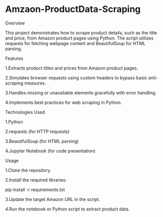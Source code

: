 # Amzaon-ProductData-Scraping

Overview


This project demonstrates how to scrape product details, such as the title and price, from Amazon product pages using Python. The script utilizes requests for fetching webpage content and BeautifulSoup for HTML parsing.

Features


1.Extracts product titles and prices from Amazon product pages.

2.Simulates browser requests using custom headers to bypass basic anti-scraping measures.

3.Handles missing or unavailable elements gracefully with error handling.

4.Implements best practices for web scraping in Python.


Technologies Used


1.Python

2.requests (for HTTP requests)

3.BeautifulSoup (for HTML parsing)

4.Jupyter Notebook (for code presentation)


Usage

1.Clone the repository.

2.Install the required libraries:

pip install -r requirements.txt


3.Update the target Amazon URL in the script.

4.Run the notebook or Python script to extract product data.
